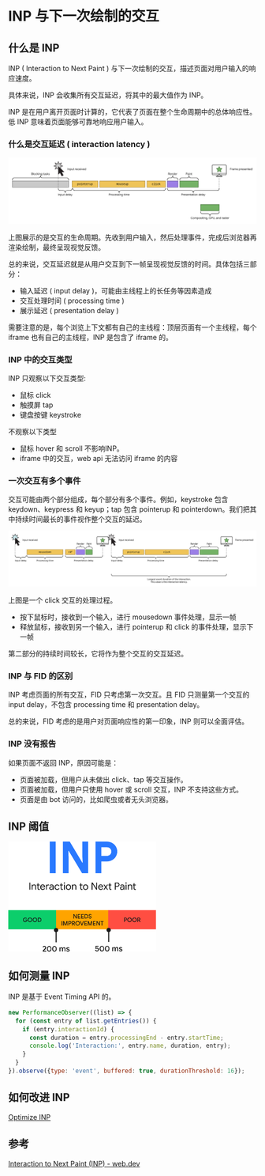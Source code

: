 # INP 与下一次绘制的交互

## 什么是 INP

INP ( Interaction to Next Paint ) 与下一次绘制的交互，描述页面对用户输入的响应速度。

具体来说，INP 会收集所有交互延迟，将其中的最大值作为 INP。

INP 是在用户离开页面时计算的，它代表了页面在整个生命周期中的总体响应性。低 INP 意味着页面能够可靠地响应用户输入。

### 什么是交互延迟 ( interaction latency )

<img src="https://raw.githubusercontent.com/yamsfeer/pic-bed/master/Ng0j5yaGYZX9Bm3VQ70c.svg" class="img-mid" />

上图展示的是交互的生命周期。先收到用户输入，然后处理事件，完成后浏览器再渲染绘制，最终呈现视觉反馈。

总的来说，交互延迟就是从用户交互到下一帧呈现视觉反馈的时间。具体包括三部分：

* 输入延迟 ( input delay )，可能由主线程上的长任务等因素造成
* 交互处理时间 ( processing time )
* 展示延迟 ( presentation delay )

需要注意的是，每个浏览上下文都有自己的主线程：顶层页面有一个主线程，每个 iframe 也有自己的主线程，INP 是包含了 iframe 的。

### INP 中的交互类型

INP 只观察以下交互类型:

* 鼠标 click
* 触摸屏 tap
* 键盘按键 keystroke 

不观察以下类型

* 鼠标 hover 和 scroll 不影响INP。
* iframe 中的交互，web api 无法访问 iframe 的内容

### 一次交互有多个事件

交互可能由两个部分组成，每个部分有多个事件。例如，keystroke 包含 keydown、keypress 和 keyup；tap 包含 pointerup 和 pointerdown。我们把其中持续时间最长的事件视作整个交互的延迟。

<img src="https://raw.githubusercontent.com/yamsfeer/pic-bed/master/vNosnKDYgBRnFmEvwm0c.svg" class="img-mid" />

上图是一个 click 交互的处理过程。

* 按下鼠标时，接收到一个输入，进行 mousedown 事件处理，显示一帧
* 释放鼠标，接收到另一个输入，进行 pointerup 和 click 的事件处理，显示下一帧

第二部分的持续时间较长，它将作为整个交互的交互延迟。

### INP 与 FID 的区别

INP 考虑页面的所有交互，FID 只考虑第一次交互。且 FID 只测量第一个交互的 input delay，不包含 processing time 和 presentation delay。

总的来说，FID 考虑的是用户对页面响应性的第一印象，INP 则可以全面评估。

### INP 没有报告

如果页面不返回 INP，原因可能是：

* 页面被加载，但用户从未做出 click、tap 等交互操作。
* 页面被加载，但用户只使用 hover 或 scroll 交互，INP 不支持这些方式。
* 页面是由 bot 访问的，比如爬虫或者无头浏览器。

## INP 阈值

<img src="https://raw.githubusercontent.com/yamsfeer/pic-bed/master/INP.svg" width="300" class="img-mid" />

## 如何测量 INP

INP 是基于 Event Timing API 的。

```javascript
new PerformanceObserver((list) => {
  for (const entry of list.getEntries()) {
    if (entry.interactionId) {
      const duration = entry.processingEnd - entry.startTime;
      console.log('Interaction:', entry.name, duration, entry);
    }
  }
}).observe({type: 'event', buffered: true, durationThreshold: 16});
```

## 如何改进 INP

[Optimize INP](https://web.dev/optimize-inp/)

## 参考

[Interaction to Next Paint (INP) - web.dev](https://web.dev/inp/)
